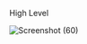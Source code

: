 High Level


![Screenshot (60)](https://user-images.githubusercontent.com/98865009/153655273-e5a453c8-80a2-4aa2-9658-b7c628f6f195.png)


